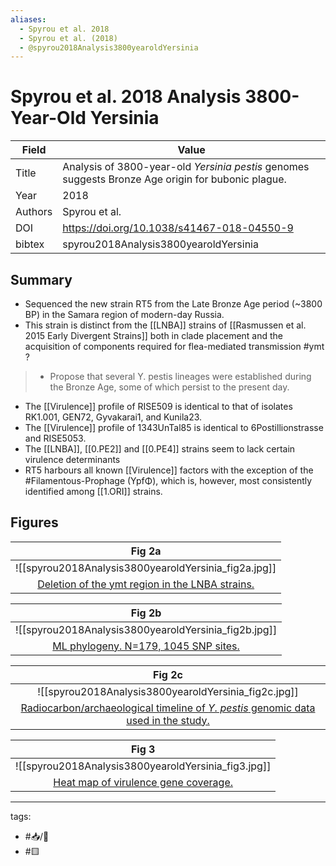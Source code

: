 ```yaml
---
aliases:
  - Spyrou et al. 2018
  - Spyrou et al. (2018)
  - @spyrou2018Analysis3800yearoldYersinia 
---
```


# Spyrou et al. 2018 Analysis 3800-Year-Old Yersinia

| Field   | Value                                                                                                                                                          |
| ------- | -------------------------------------------------------------------------------------------------------------------------------------------------------------- |
| Title   | Analysis of 3800-year-old <i>Yersinia pestis</i> genomes suggests Bronze Age origin for bubonic plague. |
| Year    | 2018                                                                                                                                                        |
| Authors | Spyrou et al.                                                                                                                                               |
| DOI     | <https://doi.org/10.1038/s41467-018-04550-9>                                                                                                                 |
| bibtex  | spyrou2018Analysis3800yearoldYersinia                                                                                                                     | 


## Summary

- Sequenced the new strain RT5 from the Late Bronze Age period (~3800 BP) in the Samara region of modern-day Russia.
- This strain is distinct from the [[LNBA]] strains of [[Rasmussen et al. 2015 Early Divergent Strains]] both in clade placement and the acquisition of components required for  flea-mediated transmission #ymt ?

>- Propose that several Y. pestis lineages were established during the Bronze Age, some of which persist to the present day.

- The [[Virulence]] profile of RISE509 is identical to that of isolates RK1.001, GEN72, Gyvakarai1, and Kunila23.
- The [[Virulence]] profile of 1343UnTal85 is identical to 6Postillionstrasse and RISE5053.
- The [[LNBA]],  [[0.PE2]] and [[0.PE4]] strains seem to lack certain virulence determinants
- RT5 harbours all known [[Virulence]] factors with the exception of the #Filamentous-Prophage (YpfΦ), which is, however, most consistently identified among [[1.ORI]] strains.
## Figures


|    Fig 2a                                         |
|:--------------------------------------------:|
| ![[spyrou2018Analysis3800yearoldYersinia_fig2a.jpg]] |
| [Deletion of the ymt region in the LNBA strains.](Spyrou%20et%20al.%202018%20Analysis%203800-Year-Old%20Yersinia.md) |

|    Fig 2b                                         |
|:--------------------------------------------:|
| ![[spyrou2018Analysis3800yearoldYersinia_fig2b.jpg]] |
| [ML phylogeny. N=179, 1045 SNP sites.](Spyrou%20et%20al.%202018%20Analysis%203800-Year-Old%20Yersinia.md) |

|                        Fig 2c                        |
|:----------------------------------------------------:|
| ![[spyrou2018Analysis3800yearoldYersinia_fig2c.jpg]] |
|  [Radiocarbon/archaeological timeline of <i>Y. pestis</i> genomic data used in the study. ](Spyrou%20et%20al.%202018%20Analysis%203800-Year-Old%20Yersinia.md)       |

|                        Fig 3                        |
|:----------------------------------------------------:|
| ![[spyrou2018Analysis3800yearoldYersinia_fig3.jpg]] |
|         [Heat map of virulence gene coverage.](Spyrou%20et%20al.%202018%20Analysis%203800-Year-Old%20Yersinia.md) |

---

tags: 
  - #📥/📰 
  - #🟨